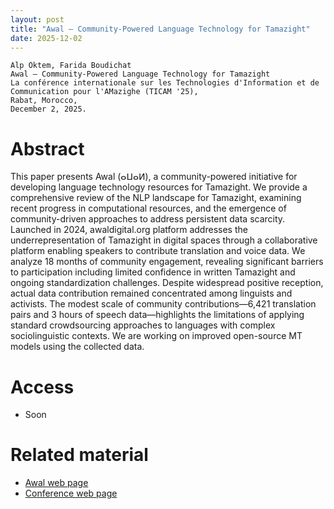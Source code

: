 ```yaml
---
layout: post
title: "Awal – Community-Powered Language Technology for Tamazight"
date: 2025-12-02
---
```

```
Alp Öktem, Farida Boudichat
Awal – Community-Powered Language Technology for Tamazight
La conférence internationale sur les Technologies d'Information et de Communication pour l'AMazighe (TICAM '25),
Rabat, Morocco,
December 2, 2025. 
```

# Abstract
This paper presents Awal (ⴰⵡⴰⵍ), a community-powered initiative for developing language technology resources for Tamazight. We provide a comprehensive review of the NLP landscape for Tamazight, examining recent progress in computational resources, and the emergence of community-driven approaches to address persistent data scarcity. Launched in 2024, awaldigital.org platform addresses the underrepresentation of Tamazight in digital spaces through a collaborative platform enabling speakers to contribute translation and voice data. We analyze 18 months of community engagement, revealing significant barriers to participation including limited confidence in written Tamazight and ongoing standardization challenges. Despite widespread positive reception, actual data contribution remained concentrated among linguists and activists. The modest scale of community contributions—6,421 translation pairs and 3 hours of speech data—highlights the limitations of applying standard crowdsourcing approaches to languages with complex sociolinguistic contexts. We are working on improved open-source MT models using the collected data.


# Access

- Soon

# Related material

- <a href="https://awaldigital.org/" target="_blank">Awal web page</a>
- <a href="https://event.ircam.ma/" target="_blank">Conference web page</a>